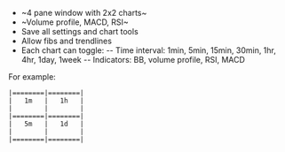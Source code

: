 - ~4 pane window with 2x2 charts~
- ~Volume profile, MACD, RSI~
- Save all settings and chart tools
- Allow fibs and trendlines
- Each chart can toggle:
 -- Time interval: 1min, 5min, 15min, 30min, 1hr, 4hr, 1day, 1week
 -- Indicators: BB, volume profile, RSI, MACD

For example:

```
|========|========|
|   1m   |   1h   |
|        |        |
|========|========|
|   5m   |   1d   |
|        |        |
|========|========|
```